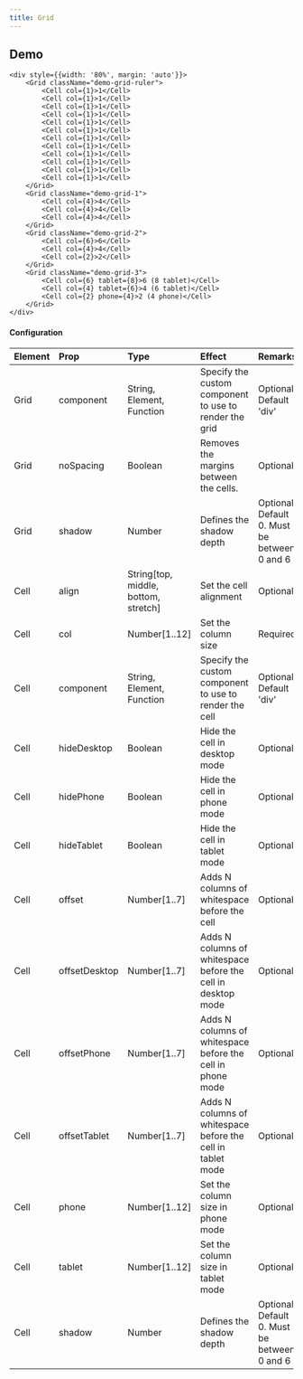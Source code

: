 ```yaml
---
title: Grid
---
```


## Demo

```jsx_demo
<div style={{width: '80%', margin: 'auto'}}>
    <Grid className="demo-grid-ruler">
        <Cell col={1}>1</Cell>
        <Cell col={1}>1</Cell>
        <Cell col={1}>1</Cell>
        <Cell col={1}>1</Cell>
        <Cell col={1}>1</Cell>
        <Cell col={1}>1</Cell>
        <Cell col={1}>1</Cell>
        <Cell col={1}>1</Cell>
        <Cell col={1}>1</Cell>
        <Cell col={1}>1</Cell>
        <Cell col={1}>1</Cell>
        <Cell col={1}>1</Cell>
    </Grid>
    <Grid className="demo-grid-1">
        <Cell col={4}>4</Cell>
        <Cell col={4}>4</Cell>
        <Cell col={4}>4</Cell>
    </Grid>
    <Grid className="demo-grid-2">
        <Cell col={6}>6</Cell>
        <Cell col={4}>4</Cell>
        <Cell col={2}>2</Cell>
    </Grid>
    <Grid className="demo-grid-3">
        <Cell col={6} tablet={8}>6 (8 tablet)</Cell>
        <Cell col={4} tablet={6}>4 (6 tablet)</Cell>
        <Cell col={2} phone={4}>2 (4 phone)</Cell>
    </Grid>
</div>
```

#### Configuration

| Element   | Prop         | Type      | Effect       | Remarks      |
|:----------|:-------------|:----------|:-------------|:-------------|
| Grid      | component    | String,  Element,  Function   | Specify the custom component to use to render the grid | Optional. Default 'div' |
| Grid      | noSpacing    | Boolean    | Removes the margins between the cells. | Optional |
| Grid      | shadow       | Number    | Defines the shadow depth | Optional, Default 0. Must be between 0 and 6 |
| Cell      | align        | String[top, middle, bottom, stretch]    | Set the cell alignment | Optional |
| Cell      | col          | Number[1..12]    | Set the column size | Required |
| Cell      | component    | String,  Element,  Function   | Specify the custom component to use to render the cell | Optional. Default 'div' |
| Cell      | hideDesktop  | Boolean    | Hide the cell in desktop mode | Optional |
| Cell      | hidePhone    | Boolean    | Hide the cell in phone mode | Optional |
| Cell      | hideTablet   | Boolean    | Hide the cell in tablet mode | Optional |
| Cell      | offset       | Number[1..7]    | Adds N columns of whitespace before the cell | Optional |
| Cell      | offsetDesktop| Number[1..7]    | Adds N columns of whitespace before the cell in desktop mode | Optional |
| Cell      | offsetPhone  | Number[1..7]    | Adds N columns of whitespace before the cell in phone mode | Optional |
| Cell      | offsetTablet | Number[1..7]    | Adds N columns of whitespace before the cell in tablet mode | Optional |
| Cell      | phone        | Number[1..12]    | Set the column size in phone mode | Optional |
| Cell      | tablet       | Number[1..12]    | Set the column size in tablet mode | Optional |
| Cell      | shadow       | Number    | Defines the shadow depth | Optional, Default 0. Must be between 0 and 6 |
